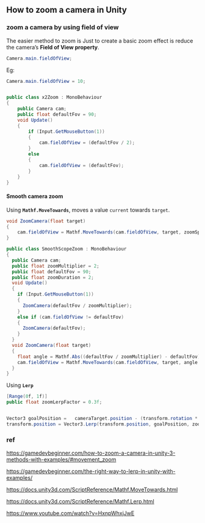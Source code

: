 ## How to zoom a camera in Unity 


### zoom a camera by using field of view

The easier method to zoom is Just to create a basic zoom effect is reduce the camera’s **Field of View property**.


```cs
Camera.main.fieldOfView;
```
Eg:
```cs
Camera.main.fieldOfView = 10;
```

```cs

public class x2Zoom : MonoBehaviour
{
    public Camera cam;
    public float defaultFov = 90;
    void Update()
    {
        if (Input.GetMouseButton(1))
        {
            cam.fieldOfView = (defaultFov / 2);
        }
        else
        {
            cam.fieldOfView = (defaultFov);
        }
    }
}
```

#### Smooth camera zoom 


Using **`Mathf.MoveTowards`**, moves a value `current` towards `target`.

```cs
void ZoomCamera(float target)
{
    cam.fieldOfView = Mathf.MoveTowards(cam.fieldOfView, target, zoomSpeed * Time.deltaTime);
}

```

```cs
public class SmoothScopeZoom : MonoBehaviour
{
  public Camera cam;
  public float zoomMultiplier = 2;
  public float defaultFov = 90;
  public float zoomDuration = 2;
  void Update()
  {
    if (Input.GetMouseButton(1))
    {
      ZoomCamera(defaultFov / zoomMultiplier);
    }
    else if (cam.fieldOfView != defaultFov)
    {
      ZoomCamera(defaultFov);
    }
  }
  void ZoomCamera(float target)
  {
    float angle = Mathf.Abs((defaultFov / zoomMultiplier) - defaultFov);
    cam.fieldOfView = Mathf.MoveTowards(cam.fieldOfView, target, angle / zoomDuration * Time.deltaTime);
  }
}
```

Using **`Lerp`**

```cs
[Range(0f, 1f)]
public float zoomLerpFactor = 0.3f;


Vector3 goalPosition =   cameraTarget.position - (transform.rotation * Vector3.forward * distance);
transform.position = Vector3.Lerp(transform.position, goalPosition, zoomLerpFactor);

```









### ref

https://gamedevbeginner.com/how-to-zoom-a-camera-in-unity-3-methods-with-examples/#movement_zoom

https://gamedevbeginner.com/the-right-way-to-lerp-in-unity-with-examples/

https://docs.unity3d.com/ScriptReference/Mathf.MoveTowards.html

https://docs.unity3d.com/ScriptReference/Mathf.Lerp.html

https://www.youtube.com/watch?v=HxnpWhxjJwE

